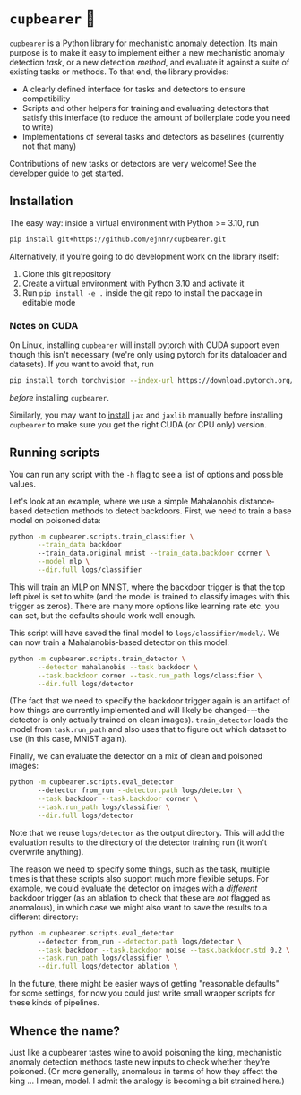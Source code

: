 # `cupbearer` 🍷
`cupbearer` is a Python library for
[mechanistic anomaly detection](https://www.alignmentforum.org/posts/vwt3wKXWaCvqZyF74/mechanistic-anomaly-detection-and-elk).
Its main purpose is to make it easy to implement either a new mechanistic anomaly
detection *task*, or a new detection *method*, and evaluate it against a suite of existing
tasks or methods. To that end, the library provides:
- A clearly defined interface for tasks and detectors to ensure compatibility
- Scripts and other helpers for training and evaluating detectors that satisfy this interface
  (to reduce the amount of boilerplate code you need to write)
- Implementations of several tasks and detectors as baselines (currently not that many)

Contributions of new tasks or detectors are very welcome!
See the [developer guide](docs/getting_started.md) to get started.

## Installation
The easy way: inside a virtual environment with Python >= 3.10, run
```bash
pip install git+https://github.com/ejnnr/cupbearer.git
```

Alternatively, if you're going to do development work on the library itself:
1. Clone this git repository
2. Create a virtual environment with Python 3.10 and activate it
3. Run `pip install -e .` inside the git repo to install the package in editable mode

### Notes on CUDA
On Linux, installing `cupbearer` will install pytorch with CUDA support even though this isn't necessary
(we're only using pytorch for its dataloader and datasets).  If you want to avoid that, run
```bash
pip install torch torchvision --index-url https://download.pytorch.org/whl/cpu
```
*before* installing `cupbearer`.

Similarly, you may want to [install](https://github.com/google/jax#installation) `jax`
and `jaxlib` manually before installing `cupbearer` to make sure you get the right
CUDA (or CPU only) version.

## Running scripts
You can run any script with the `-h` flag to see a list of options and possible values.

Let's look at an example, where we use a simple Mahalanobis distance-based detection
methods to detect backdoors. First, we need to train a base model on poisoned data:
```bash
python -m cupbearer.scripts.train_classifier \
       --train_data backdoor
       --train_data.original mnist --train_data.backdoor corner \
       --model mlp \
       --dir.full logs/classifier
```
This will train an MLP on MNIST, where the backdoor trigger is that the top left pixel
is set to white (and the model is trained to classify images with this trigger as zeros).
There are many more options like learning rate etc. you can set, but the defaults should
work well enough.

This script will have saved the final model to `logs/classifier/model/`. We can now train
a Mahalanobis-based detector on this model:
```bash
python -m cupbearer.scripts.train_detector \
       --detector mahalanobis --task backdoor \
       --task.backdoor corner --task.run_path logs/classifier \
       --dir.full logs/detector
```
(The fact that we need to specify the backdoor trigger again is an artifact of how
things are currently implemented and will likely be changed---the detector is only actually
trained on clean images). `train_detector` loads the model from `task.run_path` and
also uses that to figure out which dataset to use (in this case, MNIST again).

Finally, we can evaluate the detector on a mix of clean and poisoned images:
```bash
python -m cupbearer.scripts.eval_detector
       --detector from_run --detector.path logs/detector \
       --task backdoor --task.backdoor corner \
       --task.run_path logs/classifier \
       --dir.full logs/detector
```
Note that we reuse `logs/detector` as the output directory. This will add the evaluation
results to the directory of the detector training run (it won't overwrite anything).

The reason we need to specify some things, such as the task, multiple times is that
these scripts also support much more flexible setups. For example, we could evaluate
the detector on images with a *different* backdoor trigger (as an ablation to check
that these are *not* flagged as anomalous), in which case we might also want
to save the results to a different directory:
```bash
python -m cupbearer.scripts.eval_detector
       --detector from_run --detector.path logs/detector \
       --task backdoor --task.backdoor noise --task.backdoor.std 0.2 \
       --task.run_path logs/classifier \
       --dir.full logs/detector_ablation \
```

In the future, there might be easier ways of getting "reasonable defaults" for some settings,
for now you could just write small wrapper scripts for these kinds of pipelines.

## Whence the name?
Just like a cupbearer tastes wine to avoid poisoning the king, mechanistic anomaly
detection methods taste new inputs to check whether they're poisoned. (Or more generally,
anomalous in terms of how they affect the king ... I mean, model. I admit the analogy
is becoming a bit strained here.)
